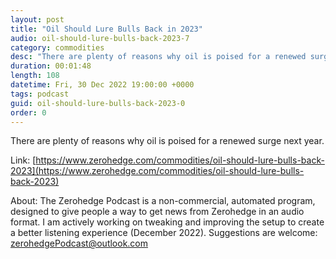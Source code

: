 ```yaml
---
layout: post
title: "Oil Should Lure Bulls Back in 2023"
audio: oil-should-lure-bulls-back-2023-7
category: commodities
desc: "There are plenty of reasons why oil is poised for a renewed surge next year."
duration: 00:01:48
length: 108
datetime: Fri, 30 Dec 2022 19:00:00 +0000
tags: podcast
guid: oil-should-lure-bulls-back-2023-0
order: 0
---
```

There are plenty of reasons why oil is poised for a renewed surge next year.

Link: [https://www.zerohedge.com/commodities/oil-should-lure-bulls-back-2023](https://www.zerohedge.com/commodities/oil-should-lure-bulls-back-2023)

About: The Zerohedge Podcast is a non-commercial, automated program, designed to give people a way to get news from Zerohedge in an audio format.  I am actively working on tweaking and improving the setup to create a better listening experience (December 2022).  Suggestions are welcome: [zerohedgePodcast@outlook.com](mailto:zerohedgePodcast@outlook.com)
